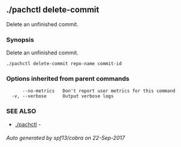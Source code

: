 ## ./pachctl delete-commit

Delete an unfinished commit.

### Synopsis


Delete an unfinished commit.

```
./pachctl delete-commit repo-name commit-id
```

### Options inherited from parent commands

```
      --no-metrics   Don't report user metrics for this command
  -v, --verbose      Output verbose logs
```

### SEE ALSO
* [./pachctl](./pachctl.md)	 - 

###### Auto generated by spf13/cobra on 22-Sep-2017
